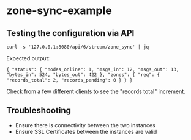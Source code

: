 # zone-sync-example

## Testing the configuration via API

```curl -s '127.0.0.1:8080/api/6/stream/zone_sync' | jq```

Expected output:

``{
  "status": {
    "nodes_online": 1,
    "msgs_in": 12,
    "msgs_out": 13,
    "bytes_in": 524,
    "bytes_out": 422
  },
  "zones": {
    "req": {
      "records_total": 2,
      "records_pending": 0
    }
  }
}``

Check from a few different clients to see the "records total" increment. 


## Troubleshooting

- Ensure there is connectivity between the two instances
- Ensure SSL Certificates between the instances are valid
